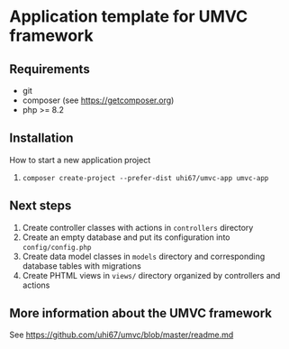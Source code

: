 Application template for UMVC framework
=======================================

Requirements
------------

- git
- composer (see https://getcomposer.org)
- php >= 8.2

Installation
------------

How to start a new application project

1. `composer create-project --prefer-dist uhi67/umvc-app umvc-app`

Next steps
----------

1. Create controller classes with actions in `controllers` directory
2. Create an empty database and put its configuration into `config/config.php`
3. Create data model classes in `models` directory and corresponding database tables with migrations
4. Create PHTML views in `views/` directory organized by controllers and actions

More information about the UMVC framework
-----------------------------------------

See https://github.com/uhi67/umvc/blob/master/readme.md
